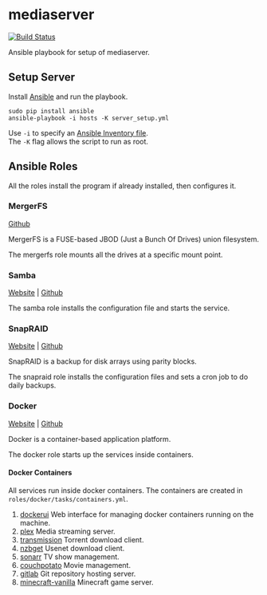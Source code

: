 # mediaserver
[![Build Status](https://travis-ci.org/tyalt1/mediaserver.svg?branch=master)](https://travis-ci.org/tyalt1/mediaserver)

Ansible playbook for setup of mediaserver.

## Setup Server

Install [Ansible](https://docs.ansible.com/ansible/)
and run the playbook.

```
sudo pip install ansible
ansible-playbook -i hosts -K server_setup.yml
```

Use `-i` to specify an [Ansible Inventory file](http://docs.ansible.com/ansible/intro_inventory.html).  
The `-K` flag allows the script to run as root.

## Ansible Roles

All the roles install the program if already installed, then configures it.

### MergerFS

[Github](https://github.com/trapexit/mergerfs)

MergerFS is a FUSE-based JBOD (Just a Bunch Of Drives) union filesystem.

The mergerfs role mounts all the drives at a specific mount point.

### Samba

[Website](https://www.samba.org/) |
[Github](https://github.com/samba-team/samba)

The samba role installs the configuration file and starts the service.

### SnapRAID

[Website](http://www.snapraid.it/) |
[Github](https://github.com/amadvance/snapraid)

SnapRAID is a backup for disk arrays using parity blocks.

The snapraid role installs the configuration files and sets a cron job to do daily backups.

### Docker

[Website](https://www.docker.com/) | 
[Github](https://github.com/docker/docker)

Docker is a container-based application platform.

The docker role starts up the services inside containers.

#### Docker Containers

All services run inside docker containers.
The containers are created in `roles/docker/tasks/containers.yml`.

1. [dockerui](https://hub.docker.com/r/abh1nav/dockerui/)
Web interface for managing docker containers running on the machine.
1. [plex](https://hub.docker.com/r/linuxserver/plex)
Media streaming server.
1. [transmission](https://hub.docker.com/r/linuxserver/transmission)
Torrent download client.
1. [nzbget](https://hub.docker.com/r/linuxserver/nzbget)
Usenet download client.
1. [sonarr](https://hub.docker.com/r/linuxserver/sonarr)
TV show management.
1. [couchpotato](https://hub.docker.com/r/linuxserver/couchpotato)
Movie management.
1. [gitlab](https://hub.docker.com/r/gitlab/gitlab-ce)
Git repository hosting server.
1. [minecraft-vanilla](https://hub.docker.com/r/kitematic/minecraft/)
Minecraft game server.
